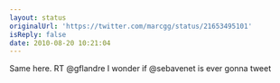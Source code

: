 ```yaml
---
layout: status
originalUrl: 'https://twitter.com/marcgg/status/21653495101'
isReply: false
date: 2010-08-20 10:21:04
---
```


Same here. RT @gflandre I wonder if @sebavenet  is ever gonna tweet
